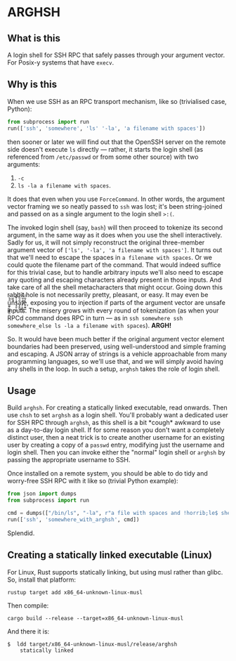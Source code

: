 # ARGHSH

## What is this

A login shell for SSH RPC that safely passes through your argument vector.
For Posix-y systems that have `execv`.

## Why is this

When we use SSH as an RPC transport mechanism, like so (trivialised case, Python):

```python
from subprocess import run
run(['ssh', 'somewhere', 'ls' '-la', 'a filename with spaces'])
```

then sooner or later we will find out that the OpenSSH server on the remote side doesn't execute `ls` directly — rather, it starts the login shell (as referenced from `/etc/passwd` or from some other source) with two arguments: 

1. `-c`
2. `ls -la a filename with spaces`.

It does that even when you use `ForceCommand`.
In other words, the argument vector framing we so neatly passed to `ssh` was lost; it's been string-joined and passed on as a single argument to the login shell `>:(`.

The invoked login shell (say, `bash`) will then proceed to tokenize its second argument, in the same way as it does when you use the shell interactively. Sadly for us, it will not simply reconstruct the original three-member argument vector of `['ls', '-la', 'a filename with spaces']`. It turns out that we'll need to escape the spaces in `a filename with spaces`. Or we could quote the filename part of the command. That would indeed suffice for this trivial case, but to handle arbitrary inputs we'll also need to escape any quoting and escaping characters already present in those inputs. And take care of all the shell metacharacters that might occur. Going down this rabbit hole is not necessarily pretty, pleasant, or easy. It may even be ű͚̥̼̩̳̭̫́ͯ̍͢n̓͗̈́̈s̘͈̠̠̲̾͐͊ͦa̡̱̯̖̋́̋ͥͣḟ̸̹͎͇̠̫̃ͫ̑ͦḛ̯͍̰ͣ͋̋͑ͅ, exposing you to injection if parts of the argument vector are unsafe inputs. The misery grows with every round of tokenization (as when your RPCd command does RPC in turn — as in `ssh somewhere ssh somewhere_else ls -la a filename with spaces`). **ARGH!**

So. It would have been much better if the original argument vector element boundaries had been preserved, using well-understood and simple framing and escaping. A JSON array of strings is a vehicle approachable from many programming languages, so we'll use that, and we will simply avoid having any shells in the loop. In such a setup, `arghsh` takes the role of login shell.

## Usage

Build `arghsh`. For creating a statically linked executable, read onwards.
Then use `chsh` to set `arghsh` as a login shell. You'll probably want a dedicated user for SSH RPC through `arghsh`, 
as this shell is a bit \*cough\* awkward to use as a day-to-day login shell.
If for some reason you don't want a completely distinct user, then a neat trick is to create another username for an existing user by creating a copy of a `passwd` entry, modifying just the username and login shell. Then you can invoke either the "normal" login shell or `arghsh` by passing the appropriate username to SSH.

Once installed on a remote system, you should be able to do tidy and worry-free SSH RPC with it like so (trivial Python example):

```python
from json import dumps
from subprocess import run

cmd = dumps(["/bin/ls", "-la", r"a file with spaces and !horrib;le$ shell meta\ charac'ters"])
run(['ssh', 'somewhere_with_arghsh', cmd])
```

Splendid.

## Creating a statically linked executable (Linux)

For Linux, Rust supports statically linking, but using musl rather than glibc. So, install that platform:

```shell
rustup target add x86_64-unknown-linux-musl
```

Then compile:

```shell
cargo build --release --target=x86_64-unknown-linux-musl
```

And there it is:

```shell
$  ldd target/x86_64-unknown-linux-musl/release/arghsh     
	statically linked
```
